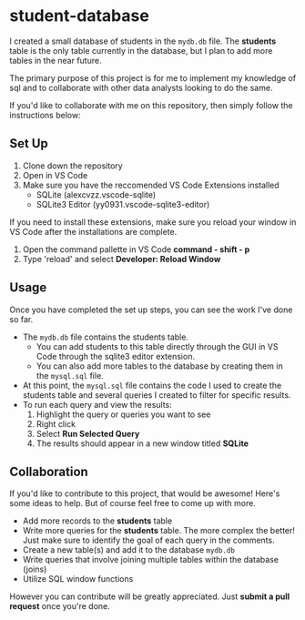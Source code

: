 # student-database

I created a small database of students in the `mydb.db` file. The **students** table is the only table currently in the database, but I plan to add more tables in the near future.

The primary purpose of this project is for me to implement my knowledge of sql and to collaborate with other data analysts looking to do the same.

If you'd like to collaborate with me on this repository, then simply follow the instructions below:

## Set Up
1. Clone down the repository
2. Open in VS Code
3. Make sure you have the reccomended VS Code Extensions installed
    - SQLite (alexcvzz.vscode-sqlite)
    - SQLite3 Editor (yy0931.vscode-sqlite3-editor)

If you need to install these extensions, make sure you reload your window in VS Code after the installations are complete. 
  1. Open the command pallette in VS Code **command - shift - p**
  2. Type 'reload' and select **Developer: Reload Window**

## Usage
Once you have completed the set up steps, you can see the work I've done so far.
  - The `mydb.db` file contains the students table.
    - You can add students to this table directly through the GUI in VS Code through  the sqlite3 editor extension.
    - You can also add more tables to the database by creating them in the `mysql.sql` file.
  - At this point, the `mysql.sql` file contains the code I used to create the students table and several queries I created to filter for specific results.
  - To run each query and view the results:
    1. Highlight the query or queries you want to see
    2. Right click
    3. Select **Run Selected Query**
    4. The results should appear in a new window titled **SQLite**

## Collaboration
If you'd like to contribute to this project, that would be awesome! Here's some ideas to help. But of course feel free to come up with more.

  - Add more records to the **students** table
  - Write more queries for the **students** table. The more complex the better! Just make sure to identify the goal of each query in the comments.
  - Create a new table(s) and add it to the database `mydb.db`
  - Write queries that involve joining multiple tables within the database (joins)
  - Utilize SQL window functions

However you can contribute will be greatly appreciated. Just **submit a pull request** once you're done. 






